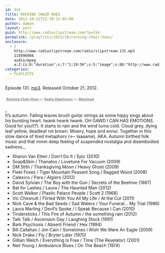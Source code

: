 ```yaml
---
id: 314
title: ROCKING CHAIR HUES
date: 2012-10-21T22:39:12-05:00
author: damon
layout: post
guid: http://www.radioslipstream.com/?p=314
permalink: /playlists/2012/10/rocking-chair-hues/
enclosure:
  - |
    http://www.radioslipstream.com/radio/slipstream-131.mp3
    115096966
    audio/mpeg
    a:2:{s:8:"duration";s:7:"1:19:56";s:5:"image";s:88:"http://www.radioslipstream.com/wp/wp-content/plugins/podpress/images/vpreview_center.png";}
categories:
  - PLAYLISTS
---
```

Episode 131. [mp3](/radio/slipstream-131.mp3). Released October 21, 2012.



<div style="clear: both; height: 3px; width: auto;">
</div>

<p style="display: block; font-size: 11px; font-family: 'Open Sans', Helvetica, Arial, sans-serif; margin: 0px; padding: 3px 4px; color: rgb(153, 153, 153); width: auto;">
  <a href="http://www.mixcloud.com/radioslipstream/rocking-chair-hues/?utm_source=widget&amp;utm_medium=web&amp;utm_campaign=base_links&amp;utm_term=resource_link" target="_blank" style="color:#808080; font-weight:bold;">Rocking Chair Hues</a><span> by </span><a href="http://www.mixcloud.com/radioslipstream/?utm_source=widget&amp;utm_medium=web&amp;utm_campaign=base_links&amp;utm_term=profile_link" target="_blank" style="color:#808080; font-weight:bold;">Radio Slipstream</a><span> on </span><a href="http://www.mixcloud.com/?utm_source=widget&utm_medium=web&utm_campaign=base_links&utm_term=homepage_link" target="_blank" style="color:#808080; font-weight:bold;"> Mixcloud</a>
</p>

<div style="clear: both; height: 3px; width: auto;">
</div>

_  
It’s autumn. Falling leaves brush guitar strings as some hippy sings about his bursting heart. twank twank twank. OH GAWD I CAN HAS EMOTIONS. Good for you!(?). It starts to rain and the wind turns cold. Cloud grey, dying leaf yellow, deadleaf rot brown. Misery, hope and ennui. Together in this slow dance of tired metaphors (<-- laaaame). AKA. Autumn birthed folk music and that mmm deep feeling of suspended nostalgia and disembodied sadness._ 

  * Sharon Van Etten / Don’t Do It / Epic (2010)
  * Soap&Skin / Thanatos / Lovetune For Vacuum (2009)
  * DM Stith / Thanksgiving Moon / Heavy Ghost (2009)
  * Fleet Foxes / Tiger Mountain Peasant Song / Ragged Wood (2008)
  * Calexico / Para / Algiers (2012)
  * David Sylvian / The Boy with the Gun / Secrets of the Beehive (1987)
  * Bat for Lashes / Laura / The Haunted Man (2012)
  * Scott Walker / Plastic Palace People / Scott 2 (1968)
  * Vic Chesnutt / Flirted With You All My Life / At the Cut (2011)
  * Nick Cave & the Bad Seeds / Sad Waters / Your Funeral&#8230; My Trial (1986)
  * Laura Marling / Devil’s Spoke / I Speak Because I Can (2010)
  * Tindersticks / This Fire of Autumn / the something rain (2012)
  * Talk Talk / Ascension Day / Laughing Stock (1991)
  * Bark Psychosis / Absent Friend / Hex (1994)
  * Bill Callahan / Jim Cain / Sometimes I Wish We Were An Eagle (2009)
  * Nick Drake / Fly / Bryter Later (1970)
  * Gillian Welch / Everything Is Free / Time (The Revelator) (2001)
  * Neil Young / Ambulance Blues / On The Beach (1974)